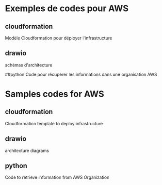 # Exemples de codes pour AWS

## cloudformation
Modèle Cloudformation pour déployer l'infrastructure

## drawio
schémas d'architecture

##python
Code pour récupérer les informations dans une organisation AWS

# Samples codes for AWS

## cloudformation
Cloudformation template to deploy infrastructure

## drawio
architecture diagrams

## python
Code to retrieve information from AWS Organization
